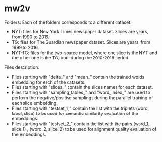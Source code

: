 # mw2v

Folders:
Each of the folders corresponds to a different dataset. 
* NYT: files for New York Times newspaper dataset. Slices are years, from 1990 to 2016.
* TG: files for The Guardian newspaper dataset. Slices are years, from 1999 to 2016.
* NYT-TG: files for the two-source model, where one slice is the NYT and the other one is the TG, both during the 2010-2016 period.

Files description:
* Files starting with "delta_" and "mean_" contain the trained words embedding for each of the datasets.
* Files starting with "slices_" contain the slices names for each dataset.
* Files starting with "sampling_tables_" and "word_index_" are used to perform the negative/positive samplings during the parallel training of each slice embedding. 
* Files starting with "testset_1_" contain the list with the triplets (word, label, slice) to be used for semantic similarity evaluation of the embeddings. 
* Files starting with "testset_2_" contain the list with the pairs (word_1, slice_1) , (word_2, slice_2) to be used for alignment quality evaluation of the embeddings. 

